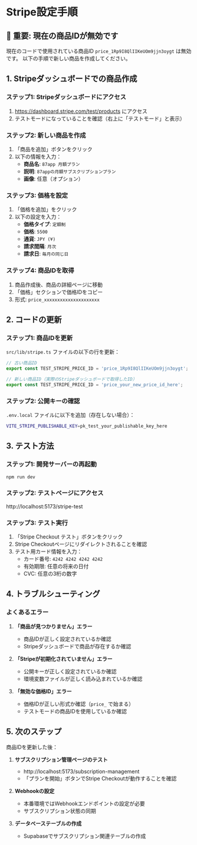# Stripe設定手順

## 🚨 重要: 現在の商品IDが無効です

現在のコードで使用されている商品ID `price_1Rp9I8QlIIKeUOm9jjn3oygt` は無効です。
以下の手順で新しい商品を作成してください。

## 1. Stripeダッシュボードでの商品作成

### ステップ1: Stripeダッシュボードにアクセス
1. https://dashboard.stripe.com/test/products にアクセス
2. テストモードになっていることを確認（右上に「テストモード」と表示）

### ステップ2: 新しい商品を作成
1. 「商品を追加」ボタンをクリック
2. 以下の情報を入力：
   - **商品名**: `87app 月額プラン`
   - **説明**: `87appの月額サブスクリプションプラン`
   - **画像**: 任意（オプション）

### ステップ3: 価格を設定
1. 「価格を追加」をクリック
2. 以下の設定を入力：
   - **価格タイプ**: `定額制`
   - **価格**: `5500`
   - **通貨**: `JPY (¥)`
   - **請求間隔**: `月次`
   - **請求日**: `毎月の同じ日`

### ステップ4: 商品IDを取得
1. 商品作成後、商品の詳細ページに移動
2. 「価格」セクションで価格IDをコピー
3. 形式: `price_xxxxxxxxxxxxxxxxxxxxx`

## 2. コードの更新

### ステップ1: 商品IDを更新
`src/lib/stripe.ts` ファイルの以下の行を更新：

```typescript
// 古い商品ID
export const TEST_STRIPE_PRICE_ID = 'price_1Rp9I8QlIIKeUOm9jjn3oygt';

// 新しい商品ID（実際のStripeダッシュボードで取得したID）
export const TEST_STRIPE_PRICE_ID = 'price_your_new_price_id_here';
```

### ステップ2: 公開キーの確認
`.env.local` ファイルに以下を追加（存在しない場合）：

```bash
VITE_STRIPE_PUBLISHABLE_KEY=pk_test_your_publishable_key_here
```

## 3. テスト方法

### ステップ1: 開発サーバーの再起動
```bash
npm run dev
```

### ステップ2: テストページにアクセス
http://localhost:5173/stripe-test

### ステップ3: テスト実行
1. 「Stripe Checkout テスト」ボタンをクリック
2. Stripe Checkoutページにリダイレクトされることを確認
3. テスト用カード情報を入力：
   - カード番号: `4242 4242 4242 4242`
   - 有効期限: 任意の将来の日付
   - CVC: 任意の3桁の数字

## 4. トラブルシューティング

### よくあるエラー

1. **「商品が見つかりません」エラー**
   - 商品IDが正しく設定されているか確認
   - Stripeダッシュボードで商品が存在するか確認

2. **「Stripeが初期化されていません」エラー**
   - 公開キーが正しく設定されているか確認
   - 環境変数ファイルが正しく読み込まれているか確認

3. **「無効な価格ID」エラー**
   - 価格IDが正しい形式か確認（`price_` で始まる）
   - テストモードの商品IDを使用しているか確認

## 5. 次のステップ

商品IDを更新した後：

1. **サブスクリプション管理ページのテスト**
   - http://localhost:5173/subscription-management
   - 「プランを開始」ボタンでStripe Checkoutが動作することを確認

2. **Webhookの設定**
   - 本番環境ではWebhookエンドポイントの設定が必要
   - サブスクリプション状態の同期

3. **データベーステーブルの作成**
   - Supabaseでサブスクリプション関連テーブルの作成
